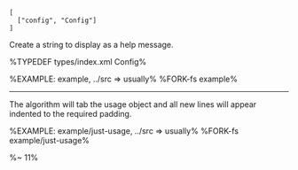 ```## usually => string
[
  ["config", "Config"]
]
```

Create a string to display as a help message.

%TYPEDEF types/index.xml Config%

%EXAMPLE: example, ../src => usually%
%FORK-fs example%

---

The algorithm will tab the usage object and all new lines will appear indented to the required padding.

%EXAMPLE: example/just-usage, ../src => usually%
%FORK-fs example/just-usage%

%~ 11%
